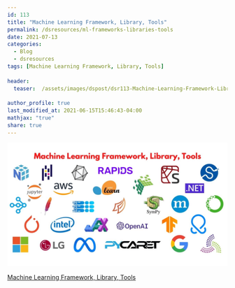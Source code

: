 ```yaml
---
id: 113    
title: "Machine Learning Framework, Library, Tools"
permalink: /dsresources/ml-frameworks-libraries-tools
date: 2021-07-13
categories:
  - Blog
  - dsresources
tags: [Machine Learning Framework, Library, Tools]

header:
  teaser:  /assets/images/dspost/dsr113-Machine-Learning-Framework-Library-Tools.jpg

author_profile: true
last_modified_at: 2021-06-15T15:46:43-04:00
mathjax: "true"
share: true
---
```


![Machine Learning Framework, Library, Tools](/assets/images/dspost/dsr113-Machine-Learning-Framework-Library-Tools.jpg)

[Machine Learning Framework, Library, Tools](https://docs.google.com/spreadsheets/d/e/2PACX-1vRDBsF3sb-PGIRuoBcPFPvpdF6lujUFDLU3BsaX6hh1Al_4998Xabn7zWsbQ42_kym-NRXsUGIM_iNd/pubhtml?gid=1422467600&single=true)
